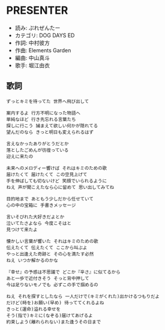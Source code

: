 PRESENTER
==========

- 読み: ぷれぜんたー
- カテゴリ: DOG DAYS ED
- 作詞: 中村彼方
- 作曲: Elements Garden
- 編曲: 中山真斗
- 歌手: 堀江由衣


歌詞
-----

    ずっとキミを待ってた 世界へ飛び出して

    案内するよ 行方不明になった物語へ
    単純なほど 行き先忘れる言葉たち
    探しに行こう 捕まえて欲しい何かが隠れてる
    望んだのなら きっと明日も変えられるはず

    言えなかったありがとうだとか
    落としたごめんが彷徨っている
    迎えに来たの

    未来へのメロディー響けば それはキミのための歌
    届けたくて 届けたくて この空見上げて
    手を伸ばしても切ないけど 笑顔でいられるように
    ねえ 声が聞こえたなら心に留めて 思い出してみてね

    目的地まで あともう少しだから任せていて
    心の中の宝箱に 手書きメッセージ

    言いそびれた大好きだよとか
    泣いてたさよなら 今度こそはと
    見つけて来たよ

    懐かしい言葉が響いた それはキミのための歌
    伝えたくて 伝えたくて ここから叫ぶよ
    やっと出逢えた奇跡と その心を満たす必然
    ねえ いつか解かるのかな

    『幸せ』の予感は不思議で どこか『辛さ』に似てるから
    あと一歩で近付きそう そっと背中押して
    今は足りないモノでも 必ずこの手で掴めるの

    ねえ それを探すとしたなら 一人だけで(キミがくれた)出かけるつもりだよ
    だけど(時を)お願い(早め) 待っててくれるよね
    きっと(運命)溢れる幸せを
    そう(指で)キミに(なぞる)届けてあげるよ
    約束しよう(離れられない)また逢うその日まで

